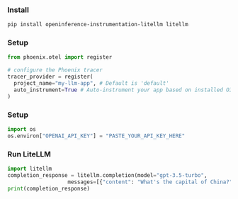 ### Install

```bash
pip install openinference-instrumentation-litellm litellm
```

### Setup

```python
from phoenix.otel import register

# configure the Phoenix tracer
tracer_provider = register(
  project_name="my-llm-app", # Default is 'default'
  auto_instrument=True # Auto-instrument your app based on installed OI dependencies
)
```

### Setup

```python
import os
os.environ["OPENAI_API_KEY"] = "PASTE_YOUR_API_KEY_HERE"
```

### Run LiteLLM

```python
import litellm
completion_response = litellm.completion(model="gpt-3.5-turbo",
                   messages=[{"content": "What's the capital of China?", "role": "user"}])
print(completion_response)
```